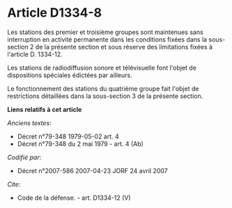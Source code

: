 # Article D1334-8

Les stations des premier et troisième groupes sont maintenues sans interruption en activité permanente dans les conditions
fixées dans la sous-section 2 de la présente section et sous réserve des limitations fixées à l'article D. 1334-12. 

Les stations de radiodiffusion sonore et télévisuelle font l'objet de dispositions spéciales édictées par ailleurs. 

Le fonctionnement des stations du quatrième groupe fait l'objet de restrictions détaillées dans la sous-section 3 de la
présente section.

**Liens relatifs à cet article**

_Anciens textes_:

  - Décret n°79-348 1979-05-02 art. 4
  - Décret n°79-348 du 2 mai 1979 - art. 4 (Ab)

_Codifié par_:

  - Décret n°2007-586 2007-04-23 JORF 24 avril 2007

_Cite_:

  - Code de la défense. - art. D1334-12 (V)
